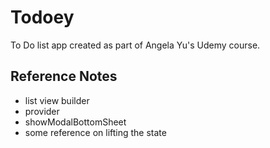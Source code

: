 # Todoey

To Do list app created as part of Angela Yu's Udemy course.

## Reference Notes

- list view builder
- provider
- showModalBottomSheet
- some reference on lifting the state
